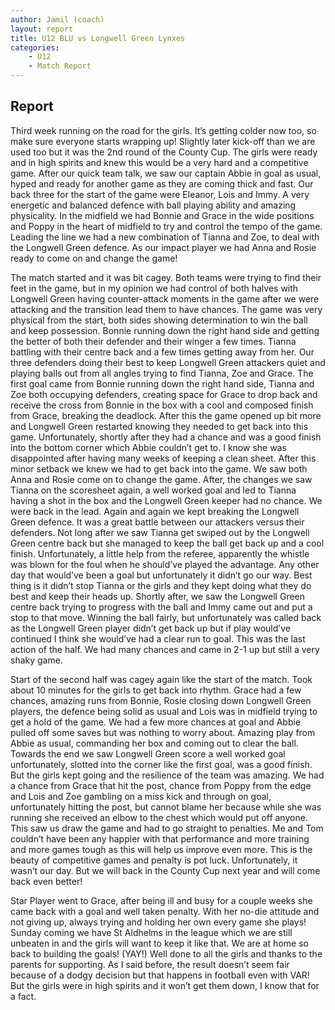 ```yaml
---
author: Jamil (coach)
layout: report
title: U12 BLU vs Longwell Green Lynxes
categories: 
    - U12
    - Match Report
---
```


## Report

Third week running on the road for the girls. It’s getting colder now too, so make sure everyone starts wrapping up! Slightly later kick-off than we are used too but it was the 2nd round of the County Cup. The girls were ready and in high spirits and knew this would be a very hard and a competitive game. After our quick team talk, we saw our captain Abbie in goal as usual, hyped and ready for another game as they are coming thick and fast. Our back three for the start of the game were Eleanor, Lois and Immy. A very energetic and balanced defence with ball playing ability and amazing physicality. In the midfield we had Bonnie and Grace in the wide positions and Poppy in the heart of midfield to try and control the tempo of the game. Leading the line we had a new combination of Tianna and Zoe, to deal with the Longwell Green defence. As our impact player we had Anna and Rosie ready to come on and change the game!

The match started and it was bit cagey. Both teams were trying to find their feet in the game, but in my opinion we had control of both halves with Longwell Green having counter-attack moments in the game after we were attacking and the transition lead them to have chances. The game was very physical from the start, both sides showing determination to win the ball and keep possession. Bonnie running down the right hand side and getting the better of both their defender and their winger a few times. Tianna battling with their centre back and a few times getting away from her. Our three defenders doing their best to keep Longwell Green attackers quiet and playing balls out from all angles trying to find Tianna, Zoe and Grace. The first goal came from Bonnie running down the right hand side, Tianna and Zoe both occupying defenders, creating space for Grace to drop back and receive the cross from Bonnie in the box with a cool and composed finish from Grace, breaking the deadlock. After this the game opened up bit more and Longwell Green restarted knowing they needed to get back into this game. Unfortunately, shortly after they had a chance and was a good finish into the bottom corner which Abbie couldn’t get to. I know she was disappointed after having many weeks of keeping a clean sheet. After this minor setback we knew we had to get back into the game. We saw both Anna and Rosie come on to change the game. After, the changes we saw Tianna on the scoresheet again, a well worked goal and led to Tianna having a shot in the box and the Longwell Green keeper had no chance. We were back in the lead. Again and again we kept breaking the Longwell Green defence. It was a great battle between our attackers versus their defenders. Not long after we saw Tianna get swiped out by the Longwell Green centre back but she managed to keep the ball get back up and a cool finish. Unfortunately, a little help from the referee, apparently the whistle was blown for the foul when he should’ve played the advantage. Any other day that would’ve been a goal but unfortunately it didn’t go our way. Best thing is it didn’t stop Tianna or the girls and they kept doing what they do best and keep their heads up. Shortly after, we saw the Longwell Green centre back trying to progress with the ball and Immy came out and put a stop to that move. Winning the ball fairly, but unfortunately was called back as the Longwell Green player didn’t get back up but if play would’ve continued I think she would’ve had a clear run to goal. This was the last action of the half. We had many chances and came in 2-1 up but still a very shaky game.

Start of the second half was cagey again like the start of the match. Took about 10 minutes for the girls to get back into rhythm. Grace had a few chances, amazing runs from Bonnie, Rosie closing down Longwell Green players, the defence being solid as usual and Lois was in midfield trying to get a hold of the game. We had a few more chances at goal and Abbie pulled off some saves but was nothing to worry about. Amazing play from Abbie as usual, commanding her box and coming out to clear the ball. Towards the end we saw Longwell Green score a well worked goal unfortunately, slotted into the corner like the first goal, was a good finish. But the girls kept going and the resilience of the team was amazing. We had a chance from Grace that hit the post, chance from Poppy from the edge and Lois and Zoe gambling on a miss kick and through on goal, unfortunately hitting the post, but cannot blame her because while she was running she received an elbow to the chest which would put off anyone. This saw us draw the game and had to go straight to penalties. Me and Tom couldn’t have been any happier with that performance and more training and more games tough as this will help us improve even more. This is the beauty of competitive games and penalty is pot luck. Unfortunately, it wasn’t our day. But we will back in the County Cup next year and will come back even better!

Star Player went to Grace, after being ill and busy for a couple weeks she came back with a goal and well taken penalty. With her no-die attitude and not giving up, always trying and holding her own every game she plays! Sunday coming we have St Aldhelms in the league which we are still unbeaten in and the girls will want to keep it like that. We are at home so back to building the goals! (YAY!) Well done to all the girls and thanks to the parents for supporting. As I said before, the result doesn’t seem fair because of a dodgy decision but that happens in football even with VAR! But the girls were in high spirits and it won’t get them down, I know that for a fact.
